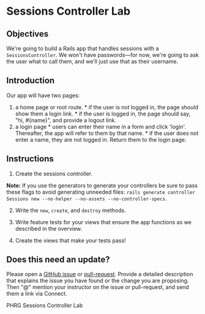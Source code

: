 # Sessions Controller Lab

## Objectives

We're going to build a Rails app that handles sessions with a `SessionsController`. We won't have passwords—for now, we're going to ask the user what to call them, and we'll just use that as their username.

## Introduction

Our app will have two pages:
  1. a home page or root route.
    * if the user is not logged in, the page should show them a login link.
    * if the user is logged in, the page should say, "hi, #{name}", and provide a logout link.
  2. a login page
    * users can enter their name in a form and click 'login'. Thereafter, the app will refer to them by that name.
    * if the user does not enter a name, they are not logged in. Return them to the login page.

## Instructions

1. Create the sessions controller.

  **Note:** If you use the generators to generate your controllers be sure to pass these flags to avoid generating unneeded files: `rails generate controller Sessions new --no-helper --no-assets --no-controller-specs`.

2. Write the `new`, `create`, and `destroy` methods.

3. Write feature tests for your views that ensure the app functions as we described in the overview.

4. Create the views that make your tests pass!

## Does this need an update?
 Please open a [GitHub issue](https://github.com/learn-co-curriculum/phrg-sessions_controller_lab/issues) or [pull-request](https://github.com/learn-co-curriculum/phrg-sessions_controller_lab/pulls). Provide a detailed description that explains the issue you have found or the change you are proposing. Then "@" mention your instructor on the issue or pull-request, and send them a link via Connect.

<p data-visibility='hidden'>PHRG Sessions Controller Lab</p>
